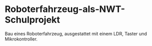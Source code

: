 # Roboterfahrzeug-als-NWT-Schulprojekt
Bau eines Roboterfahrzeug, ausgestattet mit einem LDR, Taster und Mikrokontroller.
